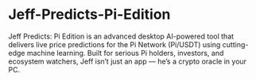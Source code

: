# Jeff-Predicts-Pi-Edition
Jeff Predicts: Pi Edition is an advanced desktop AI-powered tool that delivers live price predictions for the Pi Network (Pi/USDT) using cutting-edge machine learning. Built for serious Pi holders, investors, and ecosystem watchers, Jeff isn’t just an app — he’s a crypto oracle in your PC.
